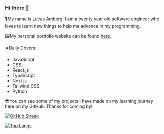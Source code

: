 ### Hi there 👋

🎙️My name is Lucas Amberg, I am a twenty year old software engineer who loves to learn new things to help me advance in my programming.

🖼️My personal portfolio website can be found [here](https://lucasamberg.dev/).

⏩Daily Drivers:
- JavaScript
- CSS
- React.js
- TypeScript
- Next.js
- Tailwind CSS
- Python


😎You can see some of my projects I have made on my learning journey here on my GitHub. Thanks for coming by!

[![GitHub Streak](https://streak-stats.demolab.com?user=lucas-amberg&theme=dark)]()

[![Top Langs](https://github-readme-stats.vercel.app/api/top-langs/?username=lucas-amberg&layout=pie&theme=dark)]()


